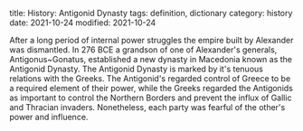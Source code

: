 title: History: Antigonid Dynasty
tags: definition, dictionary
category: history
date: 2021-10-24
modified: 2021-10-24


After a long period of internal power
struggles the empire built by Alexander was dismantled. In 276
BCE
 a grandson of one of Alexander's generals, Antigonus~Gonatus,
established a new dynasty in Macedonia known as the Antigonid Dynasty.
The Antigonid Dynasty is marked by it's tenuous relations with the
Greeks. The Antigonid's regarded control of Greece to be a
required element of their power, while the Greeks regarded the
Antigonids as important to control the Northern Borders and prevent
the influx of Gallic and Thracian invaders. Nonetheless, each party
was fearful of the other's power and influence.




